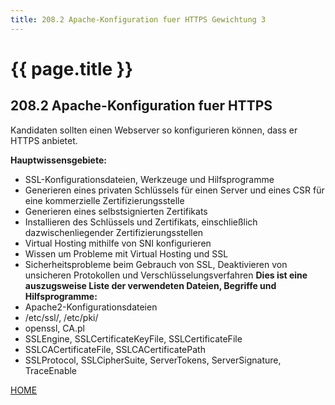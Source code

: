 ```yaml
---
title: 208.2 Apache-Konfiguration fuer HTTPS Gewichtung 3
---
```


# {{ page.title }}

## 208.2 Apache-Konfiguration fuer HTTPS

Kandidaten sollten einen Webserver so konfigurieren können, dass er HTTPS anbietet.

**Hauptwissensgebiete:**
-   SSL-Konfigurationsdateien, Werkzeuge und Hilfsprogramme
-   Generieren eines privaten Schlüssels für einen Server und eines CSR
    für eine kommerzielle Zertifizierungsstelle
-   Generieren eines selbstsignierten Zertifikats
-   Installieren des Schlüssels und Zertifikats, einschließlich
    dazwischenliegender Zertifizierungsstellen
-   Virtual Hosting mithilfe von SNI konfigurieren
-   Wissen um Probleme mit Virtual Hosting und SSL
-   Sicherheitsprobleme beim Gebrauch von SSL, Deaktivieren von
    unsicheren Protokollen und Verschlüsselungsverfahren
**Dies ist eine auszugsweise Liste der verwendeten Dateien, Begriffe und
Hilfsprogramme:**
-   Apache2-Konfigurationsdateien
-   /etc/ssl/, /etc/pki/
-   openssl, CA.pl
-   SSLEngine, SSLCertificateKeyFile, SSLCertificateFile
-   SSLCACertificateFile, SSLCACertificatePath
-   SSLProtocol, SSLCipherSuite, ServerTokens, ServerSignature,
    TraceEnable

[HOME](./)
